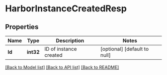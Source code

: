 # HarborInstanceCreatedResp

## Properties
Name | Type | Description | Notes
------------ | ------------- | ------------- | -------------
**Id** | **int32** | ID of instance created | [optional] [default to null]

[[Back to Model list]](../README.md#documentation-for-models) [[Back to API list]](../README.md#documentation-for-api-endpoints) [[Back to README]](../README.md)

